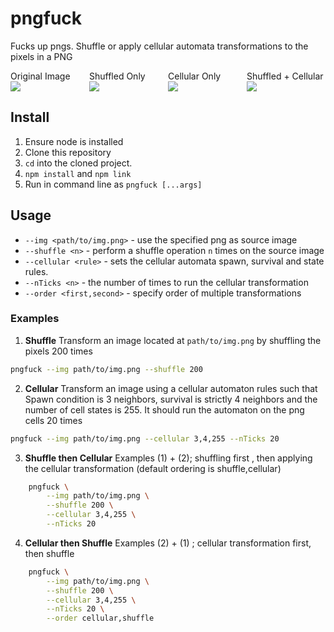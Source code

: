 # pngfuck
Fucks up pngs. Shuffle or apply cellular automata transformations to the pixels in a PNG



<div style="display: grid; grid-template-columns: repeat(4,1fr)" >
    <span>Original Image</span>
    <span>Shuffled Only</span>
    <span>Cellular Only</span>
    <span>Shuffled + Cellular </span>
    <img src ="./examples/gti.png">
    <img src ="./examples/example_shuffle.png">
    <img src ="./examples/example_cellular.png">
    <img src ="./examples/example_both.png">


</div>



## Install 
1. Ensure node is installed
2. Clone this repository
3. `cd` into the cloned project. 
4. `npm install` and `npm link`
5. Run in command line as `pngfuck [...args]`

## Usage
* `--img <path/to/img.png>` - use the specified png as source image
* `--shuffle <n>` - perform a shuffle operation `n` times on the source image
* `--cellular <rule>` - sets the cellular automata spawn, survival and state rules. 
* `--nTicks <n>` - the number of times to run the cellular transformation
* `--order <first,second>` - specify order of multiple transformations

### Examples
1. **Shuffle**
Transform an image located at `path/to/img.png` by shuffling the pixels 200 times 
```bash
pngfuck --img path/to/img.png --shuffle 200 
```

2. **Cellular**
Transform an image using a cellular automaton rules such that Spawn condition is 3 neighbors, survival is strictly 4 neighbors and the number of cell states is 255. It should run the automaton on the png cells 20 times
```bash
pngfuck --img path/to/img.png --cellular 3,4,255 --nTicks 20 
```


3. **Shuffle then Cellular** 
Examples (1) + (2);  shuffling first , then applying the cellular transformation (default ordering is shuffle,cellular)
```bash
    pngfuck \
        --img path/to/img.png \
        --shuffle 200 \
        --cellular 3,4,255 \
        --nTicks 20 
```

4. **Cellular then Shuffle**
Examples (2) + (1) ; cellular transformation first, then shuffle
```bash
    pngfuck \
        --img path/to/img.png \
        --shuffle 200 \
        --cellular 3,4,255 \
        --nTicks 20 \
        --order cellular,shuffle
```






